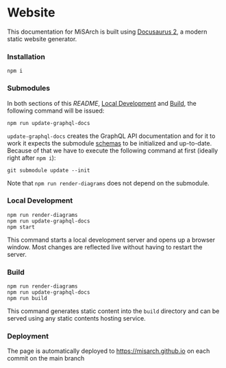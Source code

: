 # Website

This documentation for MiSArch is built using [Docusaurus 2](https://docusaurus.io/), a modern static website generator.

### Installation

```
npm i
```

### Submodules

In both sections of this _README_, [Local Development](#local-development) and [Build](#build), the following command will be issued:

```
npm run update-graphql-docs
```

`update-graphql-docs` creates the GraphQL API documentation and for it to work it expects the submodule [schemas](https://github.com/MiSArch/schemas.git) to be initialized and up-to-date. Because of that we have to execute the following command at first (ideally right after `npm i`):

```
git submodule update --init
```

Note that `npm run render-diagrams` does not depend on the submodule.

### Local Development

```
npm run render-diagrams
npm run update-graphql-docs
npm start
```

This command starts a local development server and opens up a browser window. Most changes are reflected live without having to restart the server.

### Build

```
npm run render-diagrams
npm run update-graphql-docs
npm run build
```

This command generates static content into the `build` directory and can be served using any static contents hosting service.

### Deployment

The page is automatically deployed to https://misarch.github.io on each commit on the main branch
